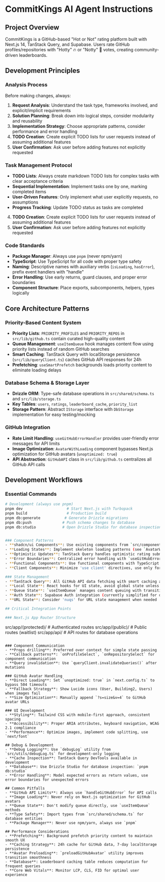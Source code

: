 # CommitKings AI Agent Instructions

## Project Overview
CommitKings is a GitHub-based "Hot or Not" rating platform built with Next.js 14, TanStack Query, and Supabase. Users rate GitHub profiles/repositories with "Hotty" 🔥 or "Notty" 🧊 votes, creating community-driven leaderboards.

## Development Principles

### Analysis Process
Before making changes, always:
1. **Request Analysis**: Understand the task type, frameworks involved, and explicit/implicit requirements
2. **Solution Planning**: Break down into logical steps, consider modularity and reusability
3. **Implementation Strategy**: Choose appropriate patterns, consider performance and error handling
4. **TODO Creation**: Create explicit TODO lists for user requests instead of assuming additional features
5. **User Confirmation**: Ask user before adding features not explicitly requested

### Task Management Protocol
- **TODO Lists**: Always create markdown TODO lists for complex tasks with clear acceptance criteria
- **Sequential Implementation**: Implement tasks one by one, marking completed items
- **User-Driven Features**: Only implement what user explicitly requests, no assumptions
- **Progress Tracking**: Update TODO status as tasks are completed
4. **TODO Creation**: Create explicit TODO lists for user requests instead of assuming additional features
5. **User Confirmation**: Ask user before adding features not explicitly requested


### Code Standards
- **Package Manager**: Always use `pnpm` (never npm/yarn)
- **TypeScript**: Use TypeScript for all code with proper type safety
- **Naming**: Descriptive names with auxiliary verbs (`isLoading`, `hasError`), prefix event handlers with "handle"
- **Error Handling**: Use early returns, guard clauses, and proper error boundaries
- **Component Structure**: Place exports, subcomponents, helpers, types logically

## Core Architecture Patterns

### Priority-Based Content System
- **Priority Lists**: `PRIORITY_PROFILES` and `PRIORITY_REPOS` in `src/lib/github.ts` contain curated high-quality content
- **Queue Management**: `useItemQueue` hook manages content flow using priority lists instead of random GitHub searches
- **Smart Caching**: TanStack Query with localStorage persistence (`src/lib/queryClient.ts`) caches GitHub API responses for 24h
- **Prefetching**: `useSmartPrefetch` backgrounds loads priority content to eliminate loading delays

### Database Schema & Storage Layer
- **Drizzle ORM**: Type-safe database operations in `src/shared/schema.ts` and `src/lib/storage.ts`
- **Key Tables**: `users`, `ratings`, `leaderboard_cache`, `priority_list`
- **Storage Pattern**: Abstract `IStorage` interface with `DbStorage` implementation for easy testing/mocking

### GitHub Integration
- **Rate Limit Handling**: `useGitHubErrorHandler` provides user-friendly error messages for API limits
- **Image Optimization**: `AvatarWithLoading` component bypasses Next.js optimization for GitHub avatars (`unoptimized: true`)
- **API Abstraction**: `GitHubAPI` class in `src/lib/github.ts` centralizes all GitHub API calls

## Development Workflows

### Essential Commands
```bash
# Development (always use pnpm)
pnpm dev                    # Start Next.js with Turbopack
pnpm build                  # Production build
pnpm db:generate           # Generate Drizzle migrations
pnpm db:push              # Push schema changes to database
pnpm db:studio            # Open Drizzle Studio for database inspection


### Component Patterns
- **shadcn/ui Components**: Use existing components from `src/components/ui/` before creating new ones
- **Loading States**: Implement skeleton loading patterns (see `AvatarWithLoading`)
- **Optimistic Updates**: TanStack Query handles optimistic rating submissions
- **Error Boundaries**: Centralized error handling with `useGitHubErrorHandler`
- **Functional Components**: Use functional components with TypeScript interfaces
- **Client Components**: Minimize 'use client' directives, use only for Web API access

### State Management
- **TanStack Query**: All GitHub API data fetching with smart caching and persistence
- **Local State**: React hooks for UI state, avoid global state unless necessary
- **Queue State**: `useItemQueue` manages content queuing with transition animations
- **Auth State**: Supabase Auth integration (currently simplified for development)
- **URL State**: Consider 'nuqs' for URL state management when needed

## Critical Integration Points

### Next.js App Router Structure
```
src/app/(protected)/        # Authenticated routes
src/app/(public)/          # Public routes (waitlist)
src/app/api/               # API routes for database operations
```

### Component Communication
- **Props drilling**: Preferred over context for simple state passing
- **Callback patterns**: `onProfileSelect`, `onRepositorySelect` for component communication
- **Query invalidation**: Use `queryClient.invalidateQueries()` after mutations

### GitHub Avatar Handling
- **Direct Loading**: Set `unoptimized: true` in `next.config.ts` to bypass 504 timeouts
- **Fallback Strategy**: Show Lucide icons (User, Building2, Users) when images fail
- **Size Optimization**: Manually append `?s=size&v=4` to GitHub avatar URLs

### UI Development
- **Styling**: Tailwind CSS with mobile-first approach, consistent spacing
- **Accessibility**: Proper ARIA attributes, keyboard navigation, WCAG 2.1 compliance
- **Performance**: Optimize images, implement code splitting, use `next/font`

## Debug & Development
- **Debug Logging**: Use `debugLog` utility from `src/utils/debugLog.ts` for development-only logging
- **Cache Inspection**: TanStack Query DevTools available in development
- **Database**: Use Drizzle Studio for database inspection: `pnpm db:studio`
- **Error Handling**: Model expected errors as return values, use error boundaries for unexpected errors

## Common Pitfalls
- **GitHub API Limits**: Always use `handleGitHubError` for API calls
- **Image Loading**: Never rely on Next.js optimization for GitHub avatars
- **Queue State**: Don't modify queue directly, use `useItemQueue` methods
- **Type Safety**: Import types from `src/shared/schema.ts` for database entities
- **Package Manager**: Never use npm/yarn, always use `pnpm`

## Performance Considerations
- **Prefetching**: Background prefetch priority content to maintain smooth UX
- **Caching Strategy**: 24h cache for GitHub data, 7-day localStorage persistence
- **Avatar Preloading**: `preloadGitHubAvatar` utility improves transition smoothness
- **Database**: Leaderboard caching table reduces computation for frequent queries
- **Core Web Vitals**: Monitor LCP, CLS, FID for optimal user experience
